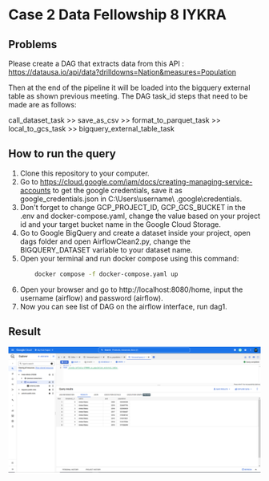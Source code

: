 # Case 2 Data Fellowship 8 IYKRA

## Problems
Please create a DAG that extracts data from this API :
https://datausa.io/api/data?drilldowns=Nation&measures=Population

Then at the end of the pipeline it will be loaded into the bigquery external table as shown
previous meeting. The DAG task_id steps that need to be made are as follows:

call_dataset_task >> save_as_csv >> format_to_parquet_task >> local_to_gcs_task >>
bigquery_external_table_task

## How to run the query
1. Clone this repository to your computer.
2. Go to https://cloud.google.com/iam/docs/creating-managing-service-accounts to get the google credentials, save it as google_credentials.json in  C:\Users\username\ .google\credentials.
3. Don't forget to change GCP_PROJECT_ID, GCP_GCS_BUCKET in the .env and docker-compose.yaml, change the value based on your project id and your target bucket name in the Google Cloud Storage.
4. Go to Google BigQuery and create a dataset inside your project, open dags folder and open AirflowClean2.py, change the BIGQUERY_DATASET variable to your dataset name.
5. Open your terminal and run docker compose using this command:
    ``` bash
        docker compose -f docker-compose.yaml up
    ```
6. Open your browser and go to http://localhost:8080/home, input the username (airflow) and password (airflow).
7. Now you can see list of DAG on the airflow interface, run dag1.

## Result
 ![](query_result1.png)